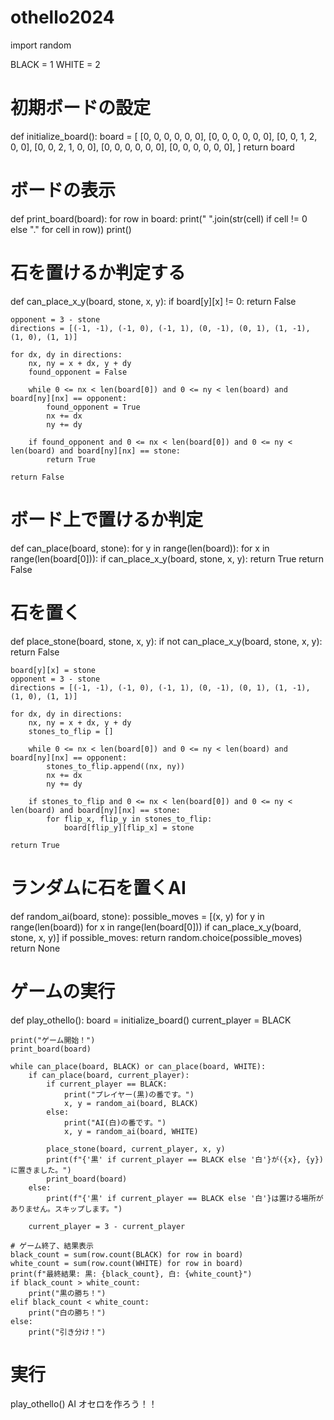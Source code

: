 # othello2024
import random

BLACK = 1
WHITE = 2

# 初期ボードの設定
def initialize_board():
    board = [
        [0, 0, 0, 0, 0, 0],
        [0, 0, 0, 0, 0, 0],
        [0, 0, 1, 2, 0, 0],
        [0, 0, 2, 1, 0, 0],
        [0, 0, 0, 0, 0, 0],
        [0, 0, 0, 0, 0, 0],
    ]
    return board

# ボードの表示
def print_board(board):
    for row in board:
        print(" ".join(str(cell) if cell != 0 else "." for cell in row))
    print()

# 石を置けるか判定する
def can_place_x_y(board, stone, x, y):
    if board[y][x] != 0:
        return False

    opponent = 3 - stone
    directions = [(-1, -1), (-1, 0), (-1, 1), (0, -1), (0, 1), (1, -1), (1, 0), (1, 1)]

    for dx, dy in directions:
        nx, ny = x + dx, y + dy
        found_opponent = False

        while 0 <= nx < len(board[0]) and 0 <= ny < len(board) and board[ny][nx] == opponent:
            found_opponent = True
            nx += dx
            ny += dy

        if found_opponent and 0 <= nx < len(board[0]) and 0 <= ny < len(board) and board[ny][nx] == stone:
            return True

    return False

# ボード上で置けるか判定
def can_place(board, stone):
    for y in range(len(board)):
        for x in range(len(board[0])):
            if can_place_x_y(board, stone, x, y):
                return True
    return False

# 石を置く
def place_stone(board, stone, x, y):
    if not can_place_x_y(board, stone, x, y):
        return False

    board[y][x] = stone
    opponent = 3 - stone
    directions = [(-1, -1), (-1, 0), (-1, 1), (0, -1), (0, 1), (1, -1), (1, 0), (1, 1)]

    for dx, dy in directions:
        nx, ny = x + dx, y + dy
        stones_to_flip = []

        while 0 <= nx < len(board[0]) and 0 <= ny < len(board) and board[ny][nx] == opponent:
            stones_to_flip.append((nx, ny))
            nx += dx
            ny += dy

        if stones_to_flip and 0 <= nx < len(board[0]) and 0 <= ny < len(board) and board[ny][nx] == stone:
            for flip_x, flip_y in stones_to_flip:
                board[flip_y][flip_x] = stone

    return True

# ランダムに石を置くAI
def random_ai(board, stone):
    possible_moves = [(x, y) for y in range(len(board)) for x in range(len(board[0])) if can_place_x_y(board, stone, x, y)]
    if possible_moves:
        return random.choice(possible_moves)
    return None

# ゲームの実行
def play_othello():
    board = initialize_board()
    current_player = BLACK

    print("ゲーム開始！")
    print_board(board)

    while can_place(board, BLACK) or can_place(board, WHITE):
        if can_place(board, current_player):
            if current_player == BLACK:
                print("プレイヤー(黒)の番です。")
                x, y = random_ai(board, BLACK)
            else:
                print("AI(白)の番です。")
                x, y = random_ai(board, WHITE)

            place_stone(board, current_player, x, y)
            print(f"{'黒' if current_player == BLACK else '白'}が({x}, {y})に置きました。")
            print_board(board)
        else:
            print(f"{'黒' if current_player == BLACK else '白'}は置ける場所がありません。スキップします。")

        current_player = 3 - current_player

    # ゲーム終了、結果表示
    black_count = sum(row.count(BLACK) for row in board)
    white_count = sum(row.count(WHITE) for row in board)
    print(f"最終結果: 黒: {black_count}, 白: {white_count}")
    if black_count > white_count:
        print("黒の勝ち！")
    elif black_count < white_count:
        print("白の勝ち！")
    else:
        print("引き分け！")

# 実行
play_othello()
AI オセロを作ろう！！ 

